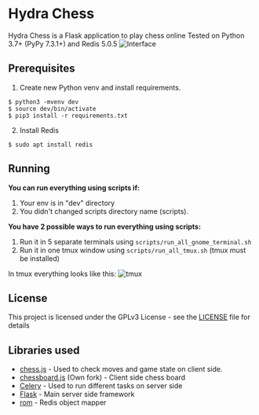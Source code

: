 # Hydra Chess

Hydra Chess is a Flask application to play chess online
Tested on Python 3.7+ (PyPy 7.3.1+) and Redis 5.0.5
![Interface](https://raw.githubusercontent.com/hashlib/hydraChess/master/hydraChess/static/img/hydra_chess.png)

## Prerequisites

1. Create new Python venv and install requirements.
```
$ python3 -mvenv dev
$ source dev/bin/activate
$ pip3 install -r requirements.txt
```

2. Install Redis
```
$ sudo apt install redis
```

## Running
**You can run everything using scripts if:**
1. Your env is in "dev" directory
2. You didn't changed scripts directory name (scripts).

**You have 2 possible ways to run everything using scripts:**
1. Run it in 5 separate terminals using ```scripts/run_all_gnome_terminal.sh```
2. Run it in one tmux window using ```scripts/run_all_tmux.sh``` (tmux must be installed)

In tmux everything looks like this:
![tmux](https://user-images.githubusercontent.com/43320720/79076597-11313480-7d04-11ea-8d25-51568a28e69d.png)


## License

This project is licensed under the GPLv3 License - see the [LICENSE](LICENSE) file for details

## Libraries used

* [chess.js](https://github.com/jhlywa/chess.js) - Used to check moves and game state on client side.
* [chessboard.js](https://github.com/hashlib/chessboardjs/) (Own fork) - Client side chess board
* [Celery](https://github.com/celery/celery) - Used to run different tasks on server side
* [Flask](https://github.com/pallets/flask) - Main server side framework
* [rom](https://github.com/josiahcarlson/rom) - Redis object mapper
